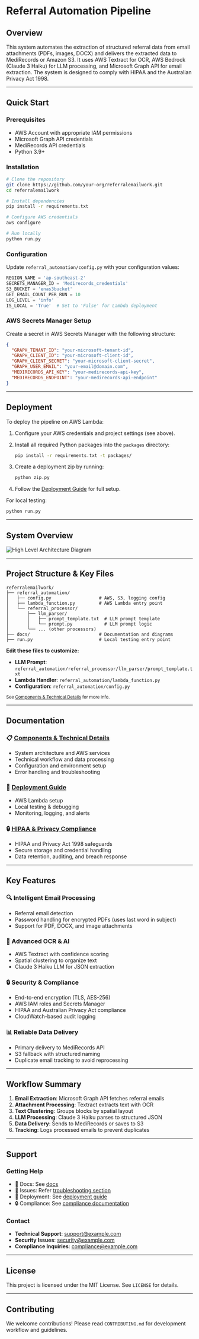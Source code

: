 # Referral Automation Pipeline

## Overview

This system automates the extraction of structured referral data from email attachments (PDFs, images, DOCX) and delivers the extracted data to MediRecords or Amazon S3. It uses AWS Textract for OCR, AWS Bedrock (Claude 3 Haiku) for LLM processing, and Microsoft Graph API for email extraction. The system is designed to comply with HIPAA and the Australian Privacy Act 1998.

---

## Quick Start

### Prerequisites

* AWS Account with appropriate IAM permissions
* Microsoft Graph API credentials
* MediRecords API credentials
* Python 3.9+

### Installation

```bash
# Clone the repository
git clone https://github.com/your-org/referralemailwork.git
cd referralemailwork

# Install dependencies
pip install -r requirements.txt

# Configure AWS credentials
aws configure

# Run locally
python run.py
```

### Configuration

Update `referral_automation/config.py` with your configuration values:

```python
REGION_NAME = 'ap-southeast-2'
SECRETS_MANAGER_ID = 'Medirecords_credentials'
S3_BUCKET = 'enas3bucket'
GET_EMAIL_COUNT_PER_RUN = 10
LOG_LEVEL = 'info'
IS_LOCAL = 'True'  # Set to 'False' for Lambda deployment
```

### AWS Secrets Manager Setup

Create a secret in AWS Secrets Manager with the following structure:

```json
{
  "GRAPH_TENANT_ID": "your-microsoft-tenant-id",
  "GRAPH_CLIENT_ID": "your-microsoft-client-id",
  "GRAPH_CLIENT_SECRET": "your-microsoft-client-secret",
  "GRAPH_USER_EMAIL": "your-email@domain.com",
  "MEDIRECORDS_API_KEY": "your-medirecords-api-key",
  "MEDIRECORDS_ENDPOINT": "your-medirecords-api-endpoint"
}
```

---

## Deployment

To deploy the pipeline on AWS Lambda:

1. Configure your AWS credentials and project settings (see above).
2. Install all required Python packages into the `packages` directory:

   ```bash
   pip install -r requirements.txt -t packages/
   ```
3. Create a deployment zip by running:

   ```bash
   python zip.py
   ```
4. Follow the [Deployment Guide](docs/deployment-guide.md) for full setup.

For local testing:

```bash
python run.py
```

---

## System Overview

![High Level Architecture Diagram](docs/images/Highlevel-architecture.png)

---

## Project Structure & Key Files

```plaintext
referralemailwork/
├── referral_automation/
│   ├── config.py                  # AWS, S3, logging config
│   ├── lambda_function.py         # AWS Lambda entry point
│   └── referral_processor/
│       ├── llm_parser/
│       │   ├── prompt_template.txt  # LLM prompt template
│       │   └── prompt.py            # LLM prompt logic
│       └── ... (other processors)
├── docs/                          # Documentation and diagrams
├── run.py                         # Local testing entry point
```

**Edit these files to customize:**

* **LLM Prompt**: `referral_automation/referral_processor/llm_parser/prompt_template.txt`
* **Lambda Handler**: `referral_automation/lambda_function.py`
* **Configuration**: `referral_automation/config.py`

<sub>See [Components & Technical Details](docs/components-and-technical-details.md#file-hierarchy) for more info.</sub>

---

## Documentation

### 📋 [Components & Technical Details](docs/components-and-technical-details.md)

* System architecture and AWS services
* Technical workflow and data processing
* Configuration and environment setup
* Error handling and troubleshooting

### 🚀 [Deployment Guide](docs/deployment-guide.md)

* AWS Lambda setup
* Local testing & debugging
* Monitoring, logging, and alerts

### 🔒 [HIPAA & Privacy Compliance](docs/hipaa-privacy-compliance.md)

* HIPAA and Privacy Act 1998 safeguards
* Secure storage and credential handling
* Data retention, auditing, and breach response

---

## Key Features

### 🔍 Intelligent Email Processing

* Referral email detection
* Password handling for encrypted PDFs (uses last word in subject)
* Support for PDF, DOCX, and image attachments

### 🤖 Advanced OCR & AI

* AWS Textract with confidence scoring
* Spatial clustering to organize text
* Claude 3 Haiku LLM for JSON extraction

### 🔒 Security & Compliance

* End-to-end encryption (TLS, AES-256)
* AWS IAM roles and Secrets Manager
* HIPAA and Australian Privacy Act compliance
* CloudWatch-based audit logging

### 📊 Reliable Data Delivery

* Primary delivery to MediRecords API
* S3 fallback with structured naming
* Duplicate email tracking to avoid reprocessing

---

## Workflow Summary

1. **Email Extraction**: Microsoft Graph API fetches referral emails
2. **Attachment Processing**: Textract extracts text with OCR
3. **Text Clustering**: Groups blocks by spatial layout
4. **LLM Processing**: Claude 3 Haiku parses to structured JSON
5. **Data Delivery**: Sends to MediRecords or saves to S3
6. **Tracking**: Logs processed emails to prevent duplicates

---

## Support

### Getting Help

* 📖 Docs: See [docs](docs/)
* 🐛 Issues: Refer [troubleshooting section](docs/components-and-technical-details.md#common-issues--troubleshooting)
* 🔧 Deployment: See [deployment guide](docs/deployment-guide.md)
* 🔒 Compliance: See [compliance documentation](docs/hipaa-privacy-compliance.md)

### Contact

* **Technical Support**: [support@example.com](mailto:support@example.com)
* **Security Issues**: [security@example.com](mailto:security@example.com)
* **Compliance Inquiries**: [compliance@example.com](mailto:compliance@example.com)

---

## License

This project is licensed under the MIT License. See `LICENSE` for details.

---

## Contributing

We welcome contributions! Please read `CONTRIBUTING.md` for development workflow and guidelines.
